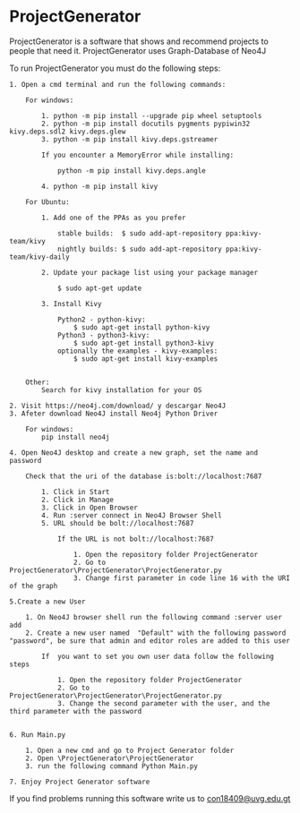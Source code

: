 # ProjectGenerator
ProjectGenerator is a software that shows and recommend projects to people that need it.
ProjectGenerator uses Graph-Database of Neo4J

To run ProjectGenerator you must do the following steps:

	1. Open a cmd terminal and run the following commands:

		For windows:

			1. python -m pip install --upgrade pip wheel setuptools
			2. python -m pip install docutils pygments pypiwin32 kivy.deps.sdl2 kivy.deps.glew
			3. python -m pip install kivy.deps.gstreamer

			If you encounter a MemoryError while installing:

				python -m pip install kivy.deps.angle

			4. python -m pip install kivy

		For Ubuntu:

			1. Add one of the PPAs as you prefer

			    stable builds:	$ sudo add-apt-repository ppa:kivy-team/kivy
			    nightly builds:	$ sudo add-apt-repository ppa:kivy-team/kivy-daily

			2. Update your package list using your package manager

    			$ sudo apt-get update

			3. Install Kivy

			    Python2 - python-kivy:
			     	$ sudo apt-get install python-kivy
			    Python3 - python3-kivy:
			     	$ sudo apt-get install python3-kivy
			    optionally the examples - kivy-examples:
			     	$ sudo apt-get install kivy-examples
	

		Other:
			Search for kivy installation for your OS

	2. Visit https://neo4j.com/download/ y descargar Neo4J
	3. Afeter download Neo4J install Neo4j Python Driver

		For windows:
			pip install neo4j

	4. Open Neo4J desktop and create a new graph, set the name and password

		Check that the uri of the database is:bolt://localhost:7687

			1. Click in Start
			2. Click in Manage
			3. Click in Open Browser
			4. Run :server connect in Neo4J Browser Shell
			5. URL should be bolt://localhost:7687

				If the URL is not bolt://localhost:7687

					1. Open the repository folder ProjectGenerator
					2. Go to ProjectGenerator\ProjectGenerator\ProjectGenerator.py
					3. Change first parameter in code line 16 with the URI of the graph

	5.Create a new User

		1. On Neo4J browser shell run the following command :server user add
		2. Create a new user named 	"Default" with the following password "password", be sure that admin and editor roles are added to this user

			If  you want to set you own user data follow the following steps

				1. Open the repository folder ProjectGenerator
				2. Go to ProjectGenerator\ProjectGenerator\ProjectGenerator.py	
				3. Change the second parameter with the user, and the third parameter with the password


	6. Run Main.py

		1. Open a new cmd and go to Project Generator folder
		2. Open \ProjectGenerator\ProjectGenerator 	
		3. run the following command Python Main.py

	7. Enjoy Project Generator software

If you find problems running this software write us to con18409@uvg.edu.gt



